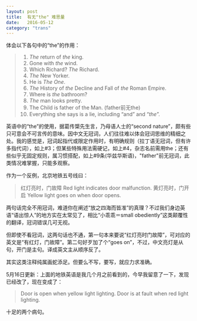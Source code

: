 ```yaml
---
layout: post
title:  有无"the" 难思量
date:   2016-05-12
category: "trans"
---
```


体会以下各句中的“the”的作用：  

> 1. *The* return of *the* king.
> 2. Gone with *the* wind.
> 3. Which Richard? *The* Richard.
> 4. *The* New Yorker.
> 5. He is *The One*.
> 6. *The* History of *the* Decline and Fall of *the* Roman Empire.
> 7. Where is *the* bathroom?
> 8. *The* man looks pretty.
> 9. The Child is father of the Man. (father前无the)  
> 10. Everything she says is a lie, including “and” and “*the*”.


英语中的“the”的使用，据葛传槼先生言，乃母语人士的“second nature”，颇有些只可意会不可言传的意味。因中文无冠词，人们往往难以体会冠词思维的精细之处。我的感觉是，冠词起指代或限定作用时，有明确规则（拉丁语无冠词，但有许多指代词），如上#3；但某些特殊用法需硬记，如上#4，杂志名前需用the；还有些似乎无固定规则，属习惯搭配，如上#9条(华兹华斯语)，"father"前无冠词，此类情况难掌握，只能多观察。

作为一个反例，北京地铁五号线曰：

> 红灯亮时，门故障 Red light indicates door malfunction.
> 黄灯亮时，门开启 Yellow light goes on when door opens.

两句话完全不用冠词，难道你在阐述“放之四海而皆准”的真理？不过我们身边英语“语出惊人”的地方实在太常见了，相比“小乖乖＝small obediently”这类颠覆性的翻译，冠词错误几可无视。

但即使不看冠词，这两句话也不通，第一句本来要说“红灯亮时门故障”，可对应的英文是“有红灯，门故障”。第二句好歹加了个“goes on”，不过，中文亮灯是从句，开门是主句。译成英文主从顺序反了。

其实这类注释纯属画蛇添足。但要么不写，要写，就应力求准确。

5月16日更新：上面的地铁英语是我几个月之前看到的，今早我留意了一下，发现已经改了，现在变成了：

> Door is open when yellow light lighting.
> Door is at fault when red light lighting.

十足的两个病句。

